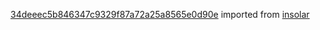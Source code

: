 [34deeec5b846347c9329f87a72a25a8565e0d90e](https://github.com/insolar/insolar/commit/34deeec5b846347c9329f87a72a25a8565e0d90e) imported from [insolar](https://github.com/insolar/insolar)
